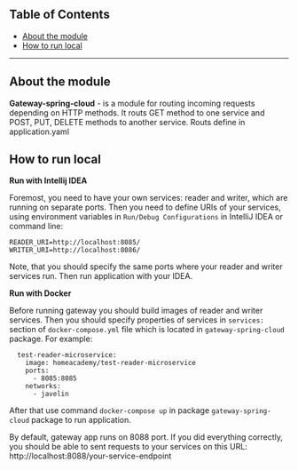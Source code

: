 ## Table of Contents

- [About the module](#About-the-module)
- [How to run local](#How-to-run-local)
 
---

## About the module
__Gateway-spring-cloud__ - is a module for routing incoming requests depending on HTTP methods.
It routs GET method to one service and POST, PUT, DELETE methods to another service.
Routs define in application.yaml  

## How to run local

__Run with Intellij IDEA__

Foremost, you need to have your own services: reader and writer, which are running on separate ports.
Then you need to define URIs of your services, using environment variables in `Run/Debug Configurations` 
in IntelliJ IDEA or command line:
```properties
READER_URI=http://localhost:8085/
WRITER_URI=http://localhost:8086/
```
Note, that you should specify the same ports where your reader and writer services run.
Then run application with your IDEA.

__Run with Docker__

Before running gateway you should build images of reader and writer services.
Then you should specify properties of services in `services:` section of 
`docker-compose.yml` file which is located in `gateway-spring-cloud` package. 
For example:
```properties
  test-reader-microservice:
    image: homeacademy/test-reader-microservice
    ports:
      - 8085:8085
    networks:
      - javelin
```
After that use command `docker-compose up` in package `gateway-spring-cloud` package
to run application.

By default, gateway app runs on 8088 port.
If you did everything correctly, you should be able to sent requests to your services on this
URL: http://localhost:8088/your-service-endpoint
